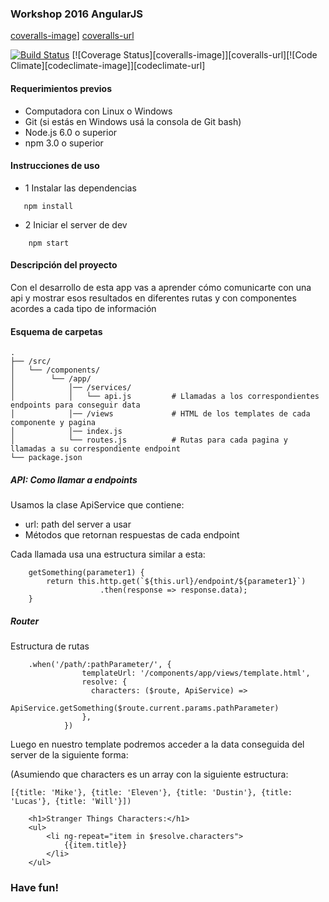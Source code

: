 ### Workshop 2016 AngularJS

[travis-image]: https://travis-ci.org/gpincheiraa/workshop2016-nodeconfar-angular.png
[travis-url]: https://travis-ci.org/gpincheiraa/workshop2016-nodeconfar-angular

[coveralls-image](https://coveralls.io/repos/github/gpincheiraa/workshop2016-nodeconfar-angular/badge.svg?branch=master)]
[coveralls-url](https://coveralls.io/github/gpincheiraa/workshop2016-nodeconfar-angular?branch=master)


[![Build Status][travis-image]][travis-url] [![Coverage Status][coveralls-image]][coveralls-url][![Code Climate][codeclimate-image]][codeclimate-url]

#### Requerimientos previos


- Computadora con Linux o Windows
- Git (si estás en Windows usá la consola de Git bash)
- Node.js 6.0 o superior
- npm 3.0 o superior


#### Instrucciones de uso


- 1 Instalar las dependencias


```
   npm install
```


- 2 Iniciar el server de dev


```
    npm start
```


#### Descripción del proyecto
Con el desarrollo de esta app vas a aprender cómo comunicarte con una api y mostrar esos resultados en diferentes rutas y con componentes acordes a cada tipo de información


#### Esquema de carpetas


```
.
├── /src/
│   └── /components/          
│        └── /app/                
│            │── /services/
│            │   └── api.js         # Llamadas a los correspondientes endpoints para conseguir data
│            │── /views             # HTML de los templates de cada componente y pagina
│            │── index.js           
│            └── routes.js          # Rutas para cada pagina y llamadas a su correspondiente endpoint
└── package.json        
```


##### API: Como llamar a endpoints


Usamos la clase ApiService que contiene:


- url: path del server a usar
- Métodos que retornan respuestas de cada endpoint


Cada llamada usa una estructura similar a esta:

```
    getSomething(parameter1) {
        return this.http.get(`${this.url}/endpoint/${parameter1}`)
                    .then(response => response.data);
    }

```
##### Router


Estructura de rutas


```
    .when('/path/:pathParameter/', {
                templateUrl: '/components/app/views/template.html',
                resolve: {
                  characters: ($route, ApiService) =>
                      ApiService.getSomething($route.current.params.pathParameter)
                },
            })
```

Luego en nuestro template podremos acceder a la data conseguida del server de la siguiente forma:


(Asumiendo que characters es un array con la siguiente estructura:
```
[{title: 'Mike'}, {title: 'Eleven'}, {title: 'Dustin'}, {title: 'Lucas'}, {title: 'Will'}])
```


```
    <h1>Stranger Things Characters:</h1>
    <ul>
        <li ng-repeat="item in $resolve.characters">
            {{item.title}}
        </li>
    </ul>
```


### Have fun!
